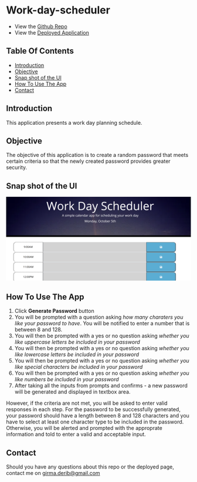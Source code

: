 # Work-day-scheduler
* View the [Github Repo](https://github.com/girmaD/Work-day-scheduler)
* View the [Deployed Application](https://girmad.github.io/Work-day-scheduler/)
## Table Of Contents
* [Introduction](#Introduction)
* [Objective](#Objective)
* [Snap shot of the UI](#snap-shot-of-the-UI)
* [How To Use The App](#How-To-Use-The-App)
* [Contact](Contact)
## Introduction
This application presents a work day planning schedule.

## Objective

The objective of this application is to create a random password that meets certain criteria so that the newly created password provides greater security.

## Snap shot of the UI

![Alt text](./Assets/scheduler.png)

## How To Use The App

1. Click **Generate Password** button
2. You will be prompted with a question asking *how many charaters you like your password to have*. You will be notified to enter a number that is between 8 and 128.
3. You will then be prompted with a yes or no question asking *whether you like uppercase letters be included in your password*
4. You will then be prompted with a yes or no question asking *whether you like lowercase letters be included in your password*
5. You will then be prompted with a yes or no question asking *whether you like special characters be included in your password*
6. You will then be prompted with a yes or no question asking *whether you like numbers be included in your password*
7. After taking all the inputs from prompts and confirms - a new password will be generated and displayed in textbox area.

However, if the criteria are not met, you will be asked to enter valid responses in each step. For the password to be successfully generated, your password should have a length between 8 and 128 characters and you have to select at least one character type to be included in the password. Otherwise, you will be alerted and prompted with the approprate information and told to enter a valid and acceptable input.

## Contact

Should you have any questions about this repo or the deployed page, contact me on [girma.derib@gmail.com](mailto:girma.derib@gmail.com)
